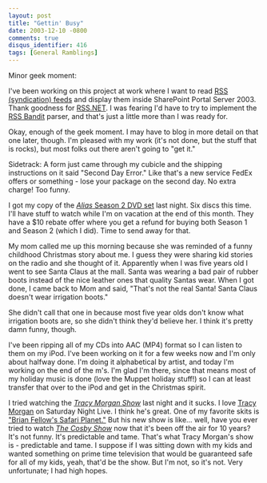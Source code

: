 ```yaml
---
layout: post
title: "Gettin' Busy"
date: 2003-12-10 -0800
comments: true
disqus_identifier: 416
tags: [General Ramblings]
---
```

Minor geek moment:
 
 I've been working on this project at work where I want to read [RSS
(syndication) feeds](http://blogs.law.harvard.edu/tech/rss) and display
them inside SharePoint Portal Server 2003. Thank goodness for
[RSS.NET](http://rss-net.sourceforge.net/). I was fearing I'd have to
try to implement the [RSS Bandit](http://www.rssbandit.org/) parser, and
that's just a little more than I was ready for.
 
 Okay, enough of the geek moment. I may have to blog in more detail on
that one later, though. I'm pleased with my work (it's not done, but the
stuff that is rocks), but most folks out there aren't going to "get
it."
 
 Sidetrack: A form just came through my cubicle and the shipping
instructions on it said "Second Day Error." Like that's a new service
FedEx offers or something - lose your package on the second day. No
extra charge! Too funny.
 
 I got my copy of the [*Alias* Season 2 DVD
set](http://www.amazon.com/exec/obidos/ASIN/B0000ALF8I/mhsvortex) last
night. Six discs this time. I'll have stuff to watch while I'm on
vacation at the end of this month. They have a \$10 rebate offer where
you get a refund for buying both Season 1 and Season 2 (which I did).
Time to send away for that.
 
 My mom called me up this morning because she was reminded of a funny
childhood Christmas story about me. I guess they were sharing kid
stories on the radio and she thought of it. Apparently when I was five
years old I went to see Santa Claus at the mall. Santa was wearing a bad
pair of rubber boots instead of the nice leather ones that quality
Santas wear. When I got done, I came back to Mom and said, "That's not
the real Santa! Santa Claus doesn't wear irrigation boots."
 
 She didn't call that one in because most five year olds don't know what
irrigation boots are, so she didn't think they'd believe her. I think
it's pretty damn funny, though.
 
 I've been ripping all of my CDs into AAC (MP4) format so I can listen
to them on my iPod. I've been working on it for a few weeks now and I'm
only about halfway done. I'm doing it alphabetical by artist, and today
I'm working on the end of the m's. I'm glad I'm there, since that means
most of my holiday music is done (love the Muppet holiday stuff!) so I
can at least transfer that over to the iPod and get in the Christmas
spirit.
 
 I tried watching the [*Tracy Morgan
Show*](http://www.imdb.com/title/tt0364892/) last night and it sucks. I
love [Tracy Morgan](http://www.tracymorgan.net/index.html) on Saturday
Night Live. I think he's great. One of my favorite skits is ["Brian
Fellow's Safari
Planet."](http://www.tracymorgan.net/brian-fellows-safari-planet.html)
But his new show is like... well, have you ever tried to watch [*The
Cosby Show*](http://www.imdb.com/title/tt0086687/) now that it's been
off the air for 10 years? It's not funny. It's predictable and tame.
That's what Tracy Morgan's show is - predictable and tame. I suppose if
I was sitting down with my kids and wanted something on prime time
television that would be guaranteed safe for all of my kids, yeah,
that'd be the show. But I'm not, so it's not. Very unfortunate; I had
high hopes.
